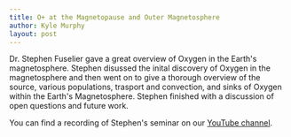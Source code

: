 ```yaml
---
title: O+ at the Magnetopause and Outer Magnetosphere
author: Kyle Murphy
layout: post
---
```


Dr. Stephen Fuselier gave a great overview of Oxygen in the Earth's magnetosphere. Stephen disussed the inital discovery of Oxygen in the magnetosphere and then went on to give a thorough overview of the source, various populations, trasport and convection, and sinks of Oxygen within the Earth's Magnetosphere. Stephen finished with a discussion of open questions and future work.

You can find a recording of Stephen's seminar on our [YouTube channel][1].

[1]:https://www.youtube.com/channel/UCNlOK9mCmI3V111EHQRCuEQ
